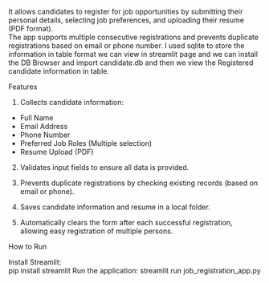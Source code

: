 
It allows candidates to register for job opportunities by submitting their personal details, selecting job preferences, and uploading their resume (PDF format).  
The app supports multiple consecutive registrations and prevents duplicate registrations based on email or phone number. I used sqlite to store the information in table format we can view in streamlit page and we can install the DB Browser and import candidate.db and then we view the Registered candidate information in table.

Features 

1. Collects candidate information:  
  - Full Name  
  - Email Address  
  - Phone Number  
  - Preferred Job Roles (Multiple selection)  
  - Resume Upload (PDF)

2. Validates input fields to ensure all data is provided.

3. Prevents duplicate registrations by checking existing records (based on email or phone).

4. Saves candidate information and resume in a local folder.

5. Automatically clears the form after each successful registration, allowing easy registration of multiple persons.

How to Run  

Install Streamlit:  
   pip install streamlit
Run the application:
   streamlit run job_registration_app.py
